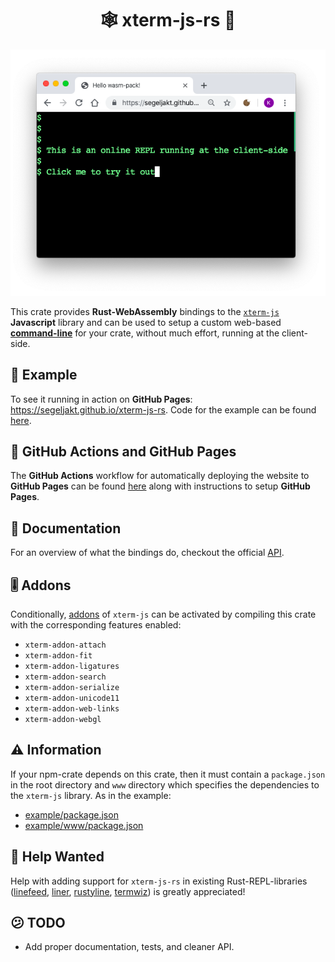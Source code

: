 <h1 align="center">🕸 xterm-js-rs 🦀</h1>

<p align="center">
  <a href="https://segeljakt.github.io/xterm-js-rs">
    <img src="https://raw.githubusercontent.com/segeljakt/assets/master/image.png">
  </a>
</p>

This crate provides **Rust-WebAssembly** bindings to the [`xterm-js`](https://github.com/xtermjs/xterm.js) **Javascript** library and can be used to setup a custom web-based [**command-line**](https://segeljakt.github.io/xterm-js-rs) for your crate, without much effort, running at the client-side.

## 🎥 Example

To see it running in action on **GitHub Pages**: https://segeljakt.github.io/xterm-js-rs. Code for the example can be found [here](https://github.com/segeljakt/xterm-js-rs/blob/master/example/src/lib.rs).

## 🚀 GitHub Actions and GitHub Pages

The **GitHub Actions** workflow for automatically deploying the website to **GitHub Pages** can be found [here](https://github.com/segeljakt/xterm-js-rs/blob/master/.github/workflows/gh-pages.yml) along with instructions to setup **GitHub Pages**.

## 🔬 Documentation

For an overview of what the bindings do, checkout the official [API](https://github.com/xtermjs/xterm.js/blob/master/typings/xterm.d.ts).

## 🎚 Addons

Conditionally, [addons](https://github.com/xtermjs/xterm.js/tree/master/addons) of `xterm-js` can be activated by compiling this crate with the corresponding features enabled:
  - `xterm-addon-attach`
  - `xterm-addon-fit`
  - `xterm-addon-ligatures`
  - `xterm-addon-search`
  - `xterm-addon-serialize`
  - `xterm-addon-unicode11`
  - `xterm-addon-web-links`
  - `xterm-addon-webgl`

## ⚠️ Information

If your npm-crate depends on this crate, then it must contain a `package.json` in the root directory and `www` directory which specifies the dependencies to the `xterm-js` library. As in the example:
  - [example/package.json](https://github.com/segeljakt/xterm-js-rs/blob/c5c1a2ab5ba605c83d517330b41a90f658b2c123/example/package.json#L3-L4)
  - [example/www/package.json](https://github.com/segeljakt/xterm-js-rs/blob/c5c1a2ab5ba605c83d517330b41a90f658b2c123/example/www/package.json#L31-L32)

## 👷 Help Wanted

Help with adding support for `xterm-js-rs` in existing Rust-REPL-libraries ([linefeed](https://github.com/murarth/linefeed), [liner](https://github.com/redox-os/liner), [rustyline](https://github.com/kkawakam/rustyline), [termwiz](https://github.com/wez/wezterm/tree/master/termwiz)) is greatly appreciated!

## 😕 TODO
* Add proper documentation, tests, and cleaner API.
